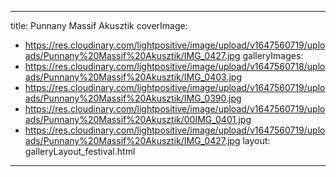 
---
title: Punnany Massif Akusztik
coverImage:
  - https://res.cloudinary.com/lightpositive/image/upload/v1647560719/uploads/Punnany%20Massif%20Akusztik/IMG_0427.jpg
galleryImages:
   - https://res.cloudinary.com/lightpositive/image/upload/v1647560718/uploads/Punnany%20Massif%20Akusztik/IMG_0403.jpg
   - https://res.cloudinary.com/lightpositive/image/upload/v1647560719/uploads/Punnany%20Massif%20Akusztik/IMG_0390.jpg
   - https://res.cloudinary.com/lightpositive/image/upload/v1647560719/uploads/Punnany%20Massif%20Akusztik/00IMG_0401.jpg
   - https://res.cloudinary.com/lightpositive/image/upload/v1647560719/uploads/Punnany%20Massif%20Akusztik/IMG_0427.jpg
layout: galleryLayout_festival.html
---
